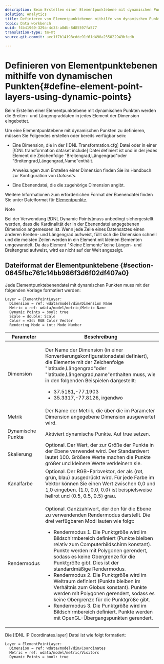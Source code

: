 ```yaml
---
description: Beim Erstellen einer Elementpunktebene mit dynamischen Punkten werden die Breiten- und Längengraddaten in jedes Element der Dimension eingebettet.
solution: Analytics
title: Definieren von Elementpunktebenen mithilfe von dynamischen Punkten
topic: Data workbench
uuid: f4b41969-329a-4c33-a8db-8d85597fa577
translation-type: tm+mt
source-git-commit: aec1f7b14198cdde91f61d490a235022943bfedb

---
```



# Definieren von Elementpunktebenen mithilfe von dynamischen Punkten{#define-element-point-layers-using-dynamic-points}

Beim Erstellen einer Elementpunktebene mit dynamischen Punkten werden die Breiten- und Längengraddaten in jedes Element der Dimension eingebettet.

Um eine Elementpunktebene mit dynamischen Punkten zu definieren, müssen Sie Folgendes erstellen oder bereits verfügbar sein:

* Eine Dimension, die in der [!DNL Transformation.cfg] Datei oder in einer [!DNL transformation dataset include] Datei definiert ist und in der jedes Element die Zeichenfolge &quot;Breitengrad,Längengrad&quot;oder &quot;Breitengrad,Längengrad,Name&quot;enthält.

   Anweisungen zum Erstellen einer Dimension finden Sie im Handbuch zur Konfiguration von *Datasets*.

* Eine Ebenendatei, die die zugehörige Dimension angibt.

Weitere Informationen zum erforderlichen Format der Ebenendatei finden Sie unter Dateiformat für [Elementpunkte](../../../../home/c-get-started/c-im-layers/c-elmt-pt-layers/c-elmt-pt-dyn-pts.md#section-0645fbc761c14bb986f3d6f02df407a0).

>[!NOTE]
>
>Bei der Verwendung [!DNL Dynamic Points]muss unbedingt sichergestellt werden, dass die Kardinalität der in der Ebenendatei angegebenen Dimension angemessen ist. Wenn jede Zeile eines Datensatzes einen anderen Breiten- und Längengrad aufweist, füllt sich die Dimension schnell und die meisten Zeilen werden in ein Element mit kleinen Elementen umgewandelt. Da das Element &quot;Kleine Elemente&quot;keine Längen- und Breitengrad aufweist, wird es nicht auf der Welt angezeigt.

## Dateiformat der Elementpunktebene {#section-0645fbc761c14bb986f3d6f02df407a0}

Jede Elementpunktebenendatei mit dynamischen Punkten muss mit der folgenden Vorlage formatiert werden:

```
Layer = ElementPointLayer:
  Dimension = ref: wdata/model/dim/Dimension Name
  Metric = ref: wdata/model/metric/Metric Name
  Dynamic Points = bool: true
  Scale = double: Scale
  Color = v3d: RGB Color Vector
  Rendering Mode = int: Mode Number
```

<table id="table_8756BDCC49F447C0855BA64BC0078A0C"> 
 <thead> 
  <tr> 
   <th colname="col1" class="entry"> Parameter </th> 
   <th colname="col2" class="entry"> Beschreibung </th> 
  </tr> 
 </thead>
 <tbody> 
  <tr> 
   <td colname="col1"> Dimension </td> 
   <td colname="col2"> <p>Der Name der Dimension (in einer Konvertierungskonfigurationsdatei definiert), die Elemente mit der Zeichenfolge "latitude,Längengrad"oder "latitude,Längengrad,name"enthalten muss, wie in den folgenden Beispielen dargestellt: 
     <ul id="ul_CC12F05459C640F5AB3C295932B04F83"> 
      <li id="li_9023CFA04A0F407E9DF0E1A4D71BB18C">37.5181,-77.1903 </li> 
      <li id="li_F002AB3AB98049A4AF1588B51167C7FA">35.3317,-77.8126, irgendwo </li> 
     </ul> </p> </td> 
  </tr> 
  <tr> 
   <td colname="col1"> Metrik </td> 
   <td colname="col2"> Der Name der Metrik, die über die im Parameter Dimension angegebene Dimension ausgewertet wird. </td> 
  </tr> 
  <tr> 
   <td colname="col1"> Dynamische Punkte </td> 
   <td colname="col2"> Aktiviert dynamische Punkte. Auf true setzen. </td> 
  </tr> 
  <tr> 
   <td colname="col1"> Skalierung </td> 
   <td colname="col2"> Optional. Der Wert, der zur Größe der Punkte in der Ebene verwendet wird. Der Standardwert lautet 100. Größere Werte machen die Punkte größer und kleinere Werte verkleinern sie. </td> 
  </tr> 
  <tr> 
   <td colname="col1"> Kanalfarbe </td> 
   <td colname="col2"> Optional. Der RGB-Farbvektor, der als (rot, grün, blau) ausgedrückt wird. Für jede Farbe im Vektor können Sie einen Wert zwischen 0,0 und 1,0 eingeben. (1.0, 0.0, 0.0) ist beispielsweise hellrot und (0.5, 0.5, 0.5) grau. </td> 
  </tr> 
  <tr> 
   <td colname="col1"> Rendermodus </td> 
   <td colname="col2"> <p>Optional. Ganzzahlwert, der den für die Ebene zu verwendenden Rendermodus darstellt. Die drei verfügbaren Modi lauten wie folgt: 
     <ul id="ul_C7A74B9B085741C8B7116E4F110DF830"> 
      <li id="li_75CC2BE35C594B6895F743A1967A2E07">Rendermodus 1. Die Punktgröße wird im Bildschirmbereich definiert (Punkte bleiben relativ zum Computerbildschirm konstant). Punkte werden mit Polygonen gerendert, sodass es keine Obergrenze für die Punktgröße gibt. Dies ist der standardmäßige Rendermodus. </li> 
      <li id="li_5B19C5B0F59548E28DCE7F7CD319E210">Rendermodus 2. Die Punktgröße wird im Weltraum definiert (Punkte bleiben im Verhältnis zum Globus konstant). Punkte werden mit Polygonen gerendert, sodass es keine Obergrenze für die Punktgröße gibt. </li> 
      <li id="li_DF0C9AEFE82642C9BD5AEA79770D2896">Rendermodus 3. Die Punktgröße wird im Bildschirmbereich definiert. Punkte werden mit OpenGL-Übergangspunkten gerendert. </li> 
     </ul> </p> </td> 
  </tr> 
 </tbody> 
</table>

Die [!DNL IP Coordinates.layer] Datei ist wie folgt formatiert:

```
Layer = ElementPointLayer:
  Dimension = ref: wdata/model/dim/Coordinates
  Metric = ref: wdata/model/metric/Visitors
  Dynamic Points = bool: true
```

